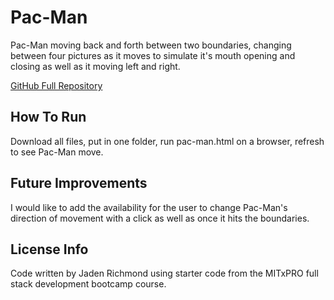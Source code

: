 # Pac-Man
Pac-Man moving back and forth between two boundaries, changing between four pictures as it moves to simulate it's mouth opening and closing as well as it moving left and right.

<a href="https://github.com/JadenTRichmond/Pac-Man">GitHub Full Repository</a>
## How To Run
Download all files, put in one folder, run pac-man.html on a browser, refresh to see Pac-Man move.
## Future Improvements
I would like to add the availability for the user to change Pac-Man's direction of movement with a click as well as once it hits the boundaries.
## License Info
Code written by Jaden Richmond using starter code from the MITxPRO full stack development bootcamp course.
